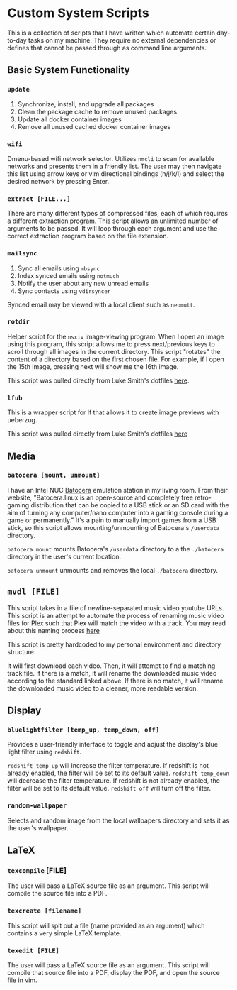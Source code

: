 # Custom System Scripts

This is a collection of scripts that I have written which automate certain day-to-day tasks on my machine. They require no external dependencies or defines that cannot be passed through as command line arguments.


## Basic System Functionality

### `update`
1. Synchronize, install, and upgrade all packages
2. Clean the package cache to remove unused packages
3. Update all docker container images
4. Remove all unused cached docker container images


### `wifi`
Dmenu-based wifi network selector.
Utilizes `nmcli` to scan for available networks and presents them in a friendly list.
The user may then navigate this list using arrow keys or vim directional bindings (h/j/k/l) and select the desired network by pressing Enter.


### `extract [FILE...]`
There are many different types of compressed files, each of which requires a different extraction program.
This script allows an unlimited number of arguments to be passed.
It will loop through each argument and use the correct extraction program based on the file extension.


### `mailsync`
1. Sync all emails using `mbsync`
2. Index synced emails using `notmuch`
3. Notify the user about any new unread emails
4. Sync contacts using `vdirsyncer`

Synced email may be viewed with a local client such as `neomutt`.

### `rotdir`
Helper script for the `nsxiv` image-viewing program.
When I open an image using this program, this script allows me to press next/previous keys to scroll through all images in the current directory.
This script "rotates" the content of a directory based on the first chosen file.
For example, if I open the 15th image, pressing next will show me the 16th image.

This script was pulled directly from Luke Smith's dotfiles [here](https://github.com/LukeSmithxyz/voidrice/blob/master/.local/bin/rotdir).


### `lfub`
This is a wrapper script for lf that allows it to create image previews with ueberzug.

This script was pulled directly from Luke Smith's dotfiles [here](https://github.com/LukeSmithxyz/voidrice/blob/master/.local/bin/lfub)

## Media
### `batocera [mount, unmount]`

I have an Intel NUC [Batocera](https://batocera.org/) emulation station in my living room.
From their website, "Batocera.linux is an open-source and completely free retro-gaming distribution that can be copied to a USB stick or an SD card with the aim of turning any computer/nano computer into a gaming console during a game or permanently."
It's a pain to manually import games from a USB stick, so this script allows mounting/unmounting of Batocera's `/userdata` directory.

`batocera mount` mounts Batocera's `/userdata` directory to a the `./batocera` directory in the user's current location.

`batocera unmount` unmounts and removes the local `./batocera` directory.

## `mvdl [FILE]`
This script takes in a file of newline-separated music video youtube URLs.
This script is an attempt to automate the process of renaming music video files for Plex such that Plex will match the video with a track.
You may read about this naming process [here](https://support.plex.tv/articles/205568377-adding-local-artist-and-music-videos/)

This script is pretty hardcoded to my personal environment and directory structure.

It will first download each video.
Then, it will attempt to find a matching track file.
If there is a match, it will rename the downloaded music video according to the standard linked above.
If there is no match, it will rename the downloaded music video to a cleaner, more readable version.


## Display
### `bluelightfilter [temp_up, temp_down, off]`
Provides a user-friendly interface to toggle and adjust the display's blue light filter using `redshift`.

 `redshift temp_up` will increase the filter temperature. If redshift is not already enabled, the filter will be set to its default value.
 `redshift temp_down` will decrease the filter temperature. If redshift is not already enabled, the filter will be set to its default value.
 `redshift off` will turn off the filter.

 
### `random-wallpaper`
Selects and random image from the local wallpapers directory and sets it as the user's wallpaper.


## LaTeX
### `texcompile` [FILE]
The user will pass a LaTeX source file as an argument.
This script will compile the source file into a PDF.


### `texcreate [filename]`
This script will spit out a file (name provided as an argument) which contains a very simple LaTeX template.


### `texedit [FILE]`
The user will pass a LaTeX source file as an argument.
This script will compile that source file into a PDF, display the PDF, and open the source file in vim.
